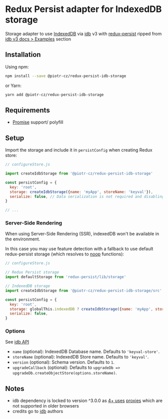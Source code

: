 # Redux Persist adapter for IndexedDB storage

Storage adapter to use [IndexedDB](https://developer.mozilla.org/en-US/docs/Glossary/IndexedDB) via [idb](https://www.npmjs.com/package/idb) v3 with [redux-persist](https://github.com/rt2zz/redux-persist) ripped from [idb v3 docs > Examples](https://github.com/jakearchibald/idb/tree/v3.0.0#keyval-store) section


## Installation

Using npm:

```sh
npm install --save @piotr-cz/redux-persist-idb-storage
```

or Yarn:

```sh
yarn add @piotr-cz/redux-persist-idb-storage
```


## Requirements

- [Promise](https://developer.mozilla.org/en-US/docs/Web/JavaScript/Reference/Global_Objects/Promise) support/ polyfill


## Setup

Import the storage and include it in `persistConfig` when creating Redux store:

```js
// configureStore.js

import createIdbStorage from '@piotr-cz/redux-persist-idb-storage'

const persistConfig = {
  key: 'root',
  storage: createIdbStorage({name: 'myApp', storeName: 'keyval'}),
  serialize: false, // Data serialization is not required and disabling it allows you to inspect storage value in DevTools
}

// ...
```

### Server-Side Rendering

When using Server-Side Rendering (SSR), indexedDB won't be available in the environment.

In this case you may use feature detection with a fallback to use default redux-persist storage (which resolves to [noop](https://github.com/rt2zz/redux-persist/blob/d7efde9115a0bd2d6a0309ac6fb1c018bf06dc30/src/storage/getStorage.js#L42) functions):

```js
// configureStore.js

// Redux Persist storage
import defaultStorage from 'redux-persist/lib/storage'

// IndexedDB storage
import createIdbStorage from '@piotr-cz/redux-persist-idb-storage/src'

const persistConfig = {
  key: 'root',
  storage: globalThis.indexedDB ? createIdbStorage({name: 'myApp', storeName: 'keyval'}) : defaultStorage,
  serialize: false, 
}
```


### Options

See [idb API](https://github.com/jakearchibald/idb/tree/v3.0.2#api)

- `name` (optional): IndexedDB Database name. Defaults to `'keyval-store'`.
- `storeName` (optional): IndexedDB Store name. Defaults to `'keyval'`.
- `version` (optional): Schema version. Defaults to `1`.
- `upgradeCallback` (optional): Defaults to `upgradeDb => upgradeDb.createObjectStore(options.storeName)`.


## Notes

- idb dependency is locked to version ^3.0.0 as [4+ uses](https://github.com/jakearchibald/idb/blob/v4.0.3/changes.md#new-stuff) [proxies](https://developer.mozilla.org/en-US/docs/Web/JavaScript/Reference/Global_Objects/Proxy) which are not supported in older browsers
- credits go to [idb](https://github.com/jakearchibald/idb) authors

